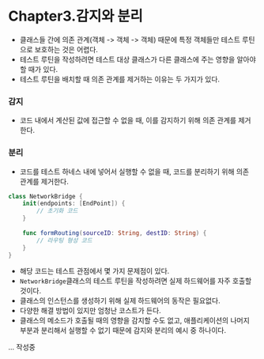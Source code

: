# Chapter3.감지와 분리

- 클래스들 간에 의존 관계(객체 -> 객체 -> 객체) 때문에 특정 객체들만 테스트 루틴으로 보호하는 것은 어렵다.
- 테스트 루틴을 작성하려면 테스트 대상 클래스가 다른 클래스에 주는 영향을 알아야 할 때가 있다.
- 테스트 루틴을 배치할 때 의존 관계를 제거하는 이유는 두 가지가 있다.

### 감지
- 코드 내에서 계산된 값에 접근할 수 없을 때, 이를 감지하기 위해 의존 관계를 제거한다.

### 분리
- 코드를 테스트 하네스 내에 넣어서 실행할 수 없을 때, 코드를 분리하기 위해 의존 관계를 제거한다.

```swift
class NetworkBridge {
    init(endpoints: [EndPoint]) {
        // 초기화 코드
    }
    
    func formRouting(sourceID: String, destID: String) {
        // 라우팅 형성 코드
    }
}
```
- 해당 코드는 테스트 관점에서 몇 가지 문제점이 있다.
- `NetworkBridge`클래스의 테스트 루틴을 작성하려면 실제 하드웨어를 자주 호출할 것이다.
- 클래스의 인스턴스를 생성하기 위해 실제 하드웨어의 동작은 필요없다.
- 다양한 해결 방법이 있지만 엄청난 코스트가 든다.
- 클래스의 메소드가 호출될 때의 영향을 감지할 수도 없고, 애플리케이션의 나머지 부분과 분리해서 실행할 수 없기 때문에 감지와 분리의 예시 중 하나이다.

... 작성중
